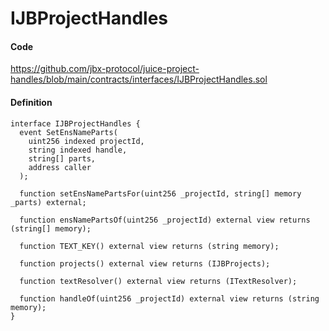 # IJBProjectHandles

#### Code

https://github.com/jbx-protocol/juice-project-handles/blob/main/contracts/interfaces/IJBProjectHandles.sol

#### Definition

```
interface IJBProjectHandles {
  event SetEnsNameParts(
    uint256 indexed projectId,
    string indexed handle,
    string[] parts,
    address caller
  );

  function setEnsNamePartsFor(uint256 _projectId, string[] memory _parts) external;

  function ensNamePartsOf(uint256 _projectId) external view returns (string[] memory);

  function TEXT_KEY() external view returns (string memory);

  function projects() external view returns (IJBProjects);

  function textResolver() external view returns (ITextResolver);

  function handleOf(uint256 _projectId) external view returns (string memory);
}
```